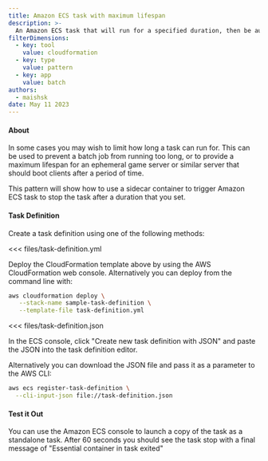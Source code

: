 ```yaml
---
title: Amazon ECS task with maximum lifespan
description: >-
  An Amazon ECS task that will run for a specified duration, then be automatically stopped.
filterDimensions:
  - key: tool
    value: cloudformation
  - key: type
    value: pattern
  - key: app
    value: batch
authors:
  - maishsk
date: May 11 2023
---
```


#### About

In some cases you may wish to limit how long a task can run for. This can be used to prevent a batch job from running too long, or to provide a maximum lifespan for an ephemeral game server or similar server that should boot clients after a period of time.

This pattern will show how to use a sidecar container to trigger Amazon ECS task to stop the task after a duration that you set.

#### Task Definition

Create a task definition using one of the following methods:

<tabs>

<tab label='AWS CloudFormation'>

<<< files/task-definition.yml

Deploy the CloudFormation template above by using the AWS CloudFormation web console.
Alternatively you can deploy from the command line with:

```sh
aws cloudformation deploy \
   --stack-name sample-task-definition \
   --template-file task-definition.yml
```

</tab>

<tab label='Raw JSON'>

<<< files/task-definition.json

In the ECS console, click "Create new task definition with JSON" and paste the
JSON into the task definition editor.

Alternatively you can download the JSON file and pass it as a parameter to the AWS CLI:

```sh
aws ecs register-task-definition \
  --cli-input-json file://task-definition.json
```

</tab>

</tabs>

#### Test it Out

You can use the Amazon ECS console to launch a copy of the task as a standalone task. After 60 seconds you should see the task stop with a final message of "Essential container in task exited"